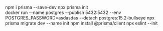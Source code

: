 npm i prisma --save-dev
npx prisma init   
docker run --name postgres --publish 5432:5432 --env POSTGRES_PASSWORD=asdasdas --detach postgres:15.2-bullseye
npx prisma migrate dev --name init
npm install @prisma/client
npx eslint --init